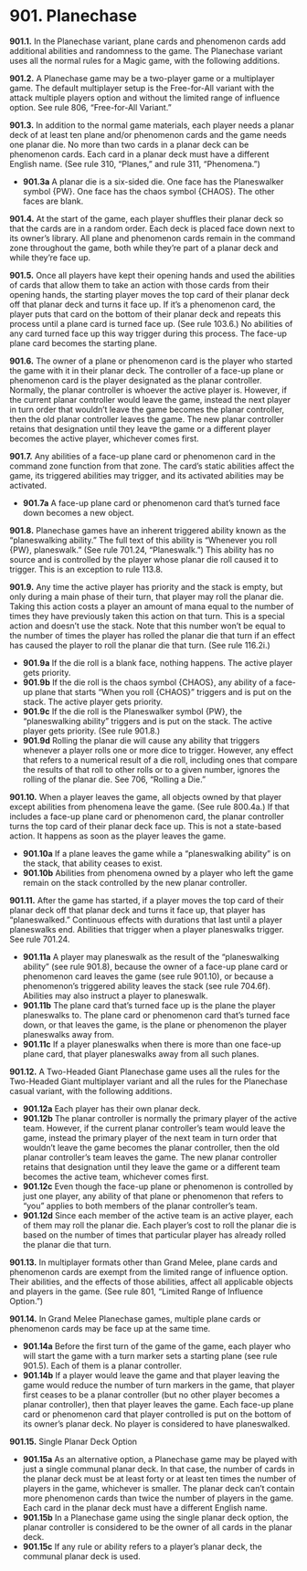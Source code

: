 # **901.** Planechase

**901.1.** In the Planechase variant, plane cards and phenomenon cards add additional abilities and randomness to the game. The Planechase variant uses all the normal rules for a Magic game, with the following additions.

**901.2.** A Planechase game may be a two-player game or a multiplayer game. The default multiplayer setup is the Free-for-All variant with the attack multiple players option and without the limited range of influence option. See rule 806, “Free-for-All Variant.”

**901.3.** In addition to the normal game materials, each player needs a planar deck of at least ten plane and/or phenomenon cards and the game needs one planar die. No more than two cards in a planar deck can be phenomenon cards. Each card in a planar deck must have a different English name. (See rule 310, “Planes,” and rule 311, “Phenomena.”)
+ **901.3a** A planar die is a six-sided die. One face has the Planeswalker symbol {PW}. One face has the chaos symbol {CHAOS}. The other faces are blank.

**901.4.** At the start of the game, each player shuffles their planar deck so that the cards are in a random order. Each deck is placed face down next to its owner’s library. All plane and phenomenon cards remain in the command zone throughout the game, both while they’re part of a planar deck and while they’re face up.

**901.5.** Once all players have kept their opening hands and used the abilities of cards that allow them to take an action with those cards from their opening hands, the starting player moves the top card of their planar deck off that planar deck and turns it face up. If it’s a phenomenon card, the player puts that card on the bottom of their planar deck and repeats this process until a plane card is turned face up. (See rule 103.6.) No abilities of any card turned face up this way trigger during this process. The face-up plane card becomes the starting plane.

**901.6.** The owner of a plane or phenomenon card is the player who started the game with it in their planar deck. The controller of a face-up plane or phenomenon card is the player designated as the planar controller. Normally, the planar controller is whoever the active player is. However, if the current planar controller would leave the game, instead the next player in turn order that wouldn’t leave the game becomes the planar controller, then the old planar controller leaves the game. The new planar controller retains that designation until they leave the game or a different player becomes the active player, whichever comes first.

**901.7.** Any abilities of a face-up plane card or phenomenon card in the command zone function from that zone. The card’s static abilities affect the game, its triggered abilities may trigger, and its activated abilities may be activated.
+ **901.7a** A face-up plane card or phenomenon card that’s turned face down becomes a new object.

**901.8.** Planechase games have an inherent triggered ability known as the “planeswalking ability.” The full text of this ability is “Whenever you roll {PW}, planeswalk.” (See rule 701.24, “Planeswalk.”) This ability has no source and is controlled by the player whose planar die roll caused it to trigger. This is an exception to rule 113.8.

**901.9.** Any time the active player has priority and the stack is empty, but only during a main phase of their turn, that player may roll the planar die. Taking this action costs a player an amount of mana equal to the number of times they have previously taken this action on that turn. This is a special action and doesn’t use the stack. Note that this number won’t be equal to the number of times the player has rolled the planar die that turn if an effect has caused the player to roll the planar die that turn. (See rule 116.2i.)
+ **901.9a** If the die roll is a blank face, nothing happens. The active player gets priority.
+ **901.9b** If the die roll is the chaos symbol {CHAOS}, any ability of a face-up plane that starts “When you roll {CHAOS}” triggers and is put on the stack. The active player gets priority.
+ **901.9c** If the die roll is the Planeswalker symbol {PW}, the “planeswalking ability” triggers and is put on the stack. The active player gets priority. (See rule 901.8.)
+ **901.9d** Rolling the planar die will cause any ability that triggers whenever a player rolls one or more dice to trigger. However, any effect that refers to a numerical result of a die roll, including ones that compare the results of that roll to other rolls or to a given number, ignores the rolling of the planar die. See 706, “Rolling a Die.”

**901.10.** When a player leaves the game, all objects owned by that player except abilities from phenomena leave the game. (See rule 800.4a.) If that includes a face-up plane card or phenomenon card, the planar controller turns the top card of their planar deck face up. This is not a state-based action. It happens as soon as the player leaves the game.
+ **901.10a** If a plane leaves the game while a “planeswalking ability” is on the stack, that ability ceases to exist.
+ **901.10b** Abilities from phenomena owned by a player who left the game remain on the stack controlled by the new planar controller.

**901.11.** After the game has started, if a player moves the top card of their planar deck off that planar deck and turns it face up, that player has “planeswalked.” Continuous effects with durations that last until a player planeswalks end. Abilities that trigger when a player planeswalks trigger. See rule 701.24.
+ **901.11a** A player may planeswalk as the result of the “planeswalking ability” (see rule 901.8), because the owner of a face-up plane card or phenomenon card leaves the game (see rule 901.10), or because a phenomenon’s triggered ability leaves the stack (see rule 704.6f). Abilities may also instruct a player to planeswalk.
+ **901.11b** The plane card that’s turned face up is the plane the player planeswalks to. The plane card or phenomenon card that’s turned face down, or that leaves the game, is the plane or phenomenon the player planeswalks away from.
+ **901.11c** If a player planeswalks when there is more than one face-up plane card, that player planeswalks away from all such planes.

**901.12.** A Two-Headed Giant Planechase game uses all the rules for the Two-Headed Giant multiplayer variant and all the rules for the Planechase casual variant, with the following additions.
+ **901.12a** Each player has their own planar deck.
+ **901.12b** The planar controller is normally the primary player of the active team. However, if the current planar controller’s team would leave the game, instead the primary player of the next team in turn order that wouldn’t leave the game becomes the planar controller, then the old planar controller’s team leaves the game. The new planar controller retains that designation until they leave the game or a different team becomes the active team, whichever comes first.
+ **901.12c** Even though the face-up plane or phenomenon is controlled by just one player, any ability of that plane or phenomenon that refers to “you” applies to both members of the planar controller’s team.
+ **901.12d** Since each member of the active team is an active player, each of them may roll the planar die. Each player’s cost to roll the planar die is based on the number of times that particular player has already rolled the planar die that turn.

**901.13.** In multiplayer formats other than Grand Melee, plane cards and phenomenon cards are exempt from the limited range of influence option. Their abilities, and the effects of those abilities, affect all applicable objects and players in the game. (See rule 801, “Limited Range of Influence Option.”)

**901.14.** In Grand Melee Planechase games, multiple plane cards or phenomenon cards may be face up at the same time.
+ **901.14a** Before the first turn of the game of the game, each player who will start the game with a turn marker sets a starting plane (see rule 901.5). Each of them is a planar controller.
+ **901.14b** If a player would leave the game and that player leaving the game would reduce the number of turn markers in the game, that player first ceases to be a planar controller (but no other player becomes a planar controller), then that player leaves the game. Each face-up plane card or phenomenon card that player controlled is put on the bottom of its owner’s planar deck. No player is considered to have planeswalked.

**901.15.** Single Planar Deck Option
+ **901.15a** As an alternative option, a Planechase game may be played with just a single communal planar deck. In that case, the number of cards in the planar deck must be at least forty or at least ten times the number of players in the game, whichever is smaller. The planar deck can’t contain more phenomenon cards than twice the number of players in the game. Each card in the planar deck must have a different English name.
+ **901.15b** In a Planechase game using the single planar deck option, the planar controller is considered to be the owner of all cards in the planar deck.
+ **901.15c** If any rule or ability refers to a player’s planar deck, the communal planar deck is used.
